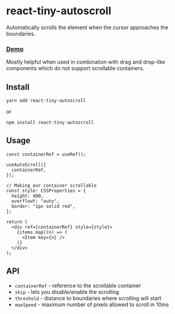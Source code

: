 # react-tiny-autoscroll

Automatically scrolls the element when the cursor approaches the boundaries.

### [Demo](https://react-tiny-autoscroll-example.app)

Mostly helpful when used in combination with drag and drop-like components which do not support scrollable containers.

## Install

```shell
yarn add react-tiny-autoscroll
```

or

```shell
npm install react-tiny-autoscroll
```

## Usage

```JSX
const containerRef = useRef();

useAutoScroll({
  containerRef,
});

// Making our container scrollable
const style: CSSProperties = {
  height: 400,
  overflowY: "auto",
  border: "1px solid red",
};

return (
  <div ref={containerRef} style={style}>
    {items.map((n) => (
      <Item key={n} />
    )}
  </div>
);
```

## API

- `containerRef` - reference to the scrollable container
- `skip` - lets you disable/enable the scrolling
- `threshold` - distance to boundaries where scrolling will start
- `maxSpeed` - maximum number of pixels allowed to scroll in 10ms
